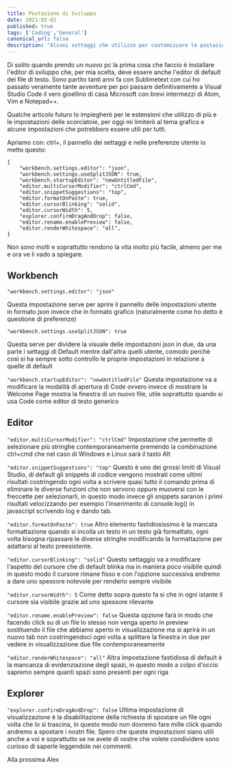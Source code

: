 ```yaml
---
title: Postazione di Sviluppo
date: 2021-02-02
published: true
tags: ['Coding','General']
canonical_url: false
description: "Alcuni settaggi che utilizzo per customizzare le postazioni di lavoro."
---
```


Di solito quando prendo un nuovo pc la prima cosa che faccio è installare l'editor di sviluppo che, per mia scelta, deve essere anche l'editor di default dei file di testo.
Sono partito tanti anni fa con Sublimetext con cui ho passato veramente tante avventure per poi passare definitivamente a Visual Studio Code il vero gioellino di casa Microsoft con brevi intermezzi di Atom, Vim e Notepad++.

Qualche articolo futuro lo impiegherò per le estensioni che utilizzo di più e le impostazioni delle scorciatoie, per oggi mi limiterò al tema grafico e alcune impostazioni che potrebbero essere utili per tutti.

Apriamo con: ctrl+, il pannello dei settaggi e nelle preferenze utente io metto questo:

````json{codeTitle: "settings.json"}
{
    "workbench.settings.editor": "json",
    "workbench.settings.useSplitJSON": true,
    "workbench.startupEditor": "newUntitledFile",
    "editor.multiCursorModifier": "ctrlCmd",
    "editor.snippetSuggestions": "top",
    "editor.formatOnPaste": true,
    "editor.cursorBlinking": "solid",
    "editor.cursorWidth": 5,
    "explorer.confirmDragAndDrop": false,
    "editor.rename.enablePreview": false,
    "editor.renderWhitespace": "all",
}
````

Non sono molti e soprattutto rendono la vita molto più facile, almeno per me e ora ve li vado a spiegare.

## Workbench
````"workbench.settings.editor": "json"````

Questa impostazione serve per aprire il pannello delle impostazioni utente in formato json invece che in formato grafico (naturalmente come ho detto è questione di preferenze)

````"workbench.settings.useSplitJSON": true````

Questa serve per dividere la visuale delle impostazioni json in due, da una parte i settaggi di Default mentre dall'altra quelli utente, comodo perchè così si ha sempre sotto controllo le proprie impostazioni in relazione a quelle di default

````"workbench.startupEditor": "newUntitledFile"````
Questa impostazione va a modificare la modalità di apertura di Code ovvero invece di mostrare la Welcome Page mostra la finestra di un nuovo file, utile soprattutto quando si usa Code come editor di testo generico

## Editor

````"editor.multiCursorModifier": "ctrlCmd"````
Impostazione che permette di selezionare più stringhe contemporaneamente premendo la combinazione ctrl+cmd che nel caso di Windows e Linux sarà il tasto Alt

````"editor.snippetSuggestions": "top"````
Questo è uno dei grossi limiti di Visual Studio, di default gli snippets di codice vengono mostrati come ultimi risultati costringendo ogni volta a scrivere quasi tutto il comando prima di eliminare le diverse funzioni che non servono oppure muoversi con le freccette per selezionarli, in questo modo invece gli snippets saranon i primi risultati velocizzando per esempio l'inserimento di console.log() in javascript scrivendo log e dando tab.

````"editor.formatOnPaste": true````
Altro elemento fastidiosissimo è la mancata formattazione quando si incolla un testo in un testo già formattato, ogni volta bisogna ripassare le diverse stringhe modificando la formattazione per adattarsi al testo preesistente.

````"editor.cursorBlinking": "solid"````
Questo settaggio va a modificare l'aspetto del cursore che di default blinka ma in maniera poco visibile quindi in questo modo il cursore rimane fisso e con l'opzione successiva andremo a dare uno spessore notevole per renderlo sempre visibile

````"editor.cursorWidth": 5````
Come detto sopra questo fa si che in ogni istante il cursore sia visibile grazie ad uno spessore rilevante

````"editor.rename.enablePreview": false````
Questa opzione farà in modo che facendo click su di un file lo stesso non venga aperto in preview sostituendo il file che abbiamo aperto in visualizzazione ma si aprirà in un nuovo tab non costringendoci ogni volta a splittare la finestra in due per vedere in visualizzazione due file contemporaneamente

````"editor.renderWhitespace": "all"````
Altra impostazione fastidiosa di default è la mancanza di evidenziazione degli spazi, in questo modo a colpo d'occio sapremo sempre quanti spazi sono presenti per ogni riga

## Explorer

````"explorer.confirmDragAndDrop": false````
Ultima impostazione di visualizzazione è la disabilitazione della richiesta di spostare un file ogni volta che lo si trascina, in questo modo non dovremo fare mille click quando andremo a spostare i nostri file.
Spero che queste impostazioni siano utili anche a voi e soprattutto se ne avete di vostre che volete condividere sono curioso di saperle leggendole nei commenti.

Alla prossima
Alex
